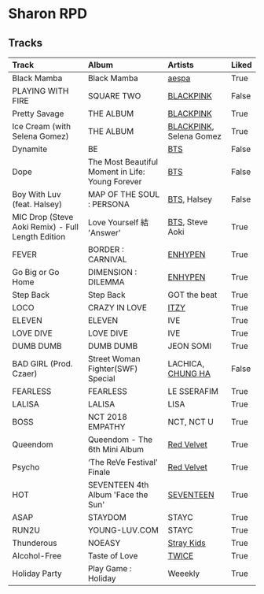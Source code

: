 # Sharon RPD

## Tracks

| Track                                             | Album                                            | Artists                                            | Liked   |
|:--------------------------------------------------|:-------------------------------------------------|:---------------------------------------------------|:--------|
| Black Mamba                                       | Black Mamba                                      | [aespa](../artists/aespa.md)                       | True    |
| PLAYING WITH FIRE                                 | SQUARE TWO                                       | [BLACKPINK](../artists/blackpink.md)               | False   |
| Pretty Savage                                     | THE ALBUM                                        | [BLACKPINK](../artists/blackpink.md)               | True    |
| Ice Cream (with Selena Gomez)                     | THE ALBUM                                        | [BLACKPINK](../artists/blackpink.md), Selena Gomez | True    |
| Dynamite                                          | BE                                               | [BTS](../artists/bts.md)                           | False   |
| Dope                                              | The Most Beautiful Moment in Life: Young Forever | [BTS](../artists/bts.md)                           | False   |
| Boy With Luv (feat. Halsey)                       | MAP OF THE SOUL : PERSONA                        | [BTS](../artists/bts.md), Halsey                   | False   |
| MIC Drop (Steve Aoki Remix) - Full Length Edition | Love Yourself 結 'Answer'                         | [BTS](../artists/bts.md), Steve Aoki               | True    |
| FEVER                                             | BORDER : CARNIVAL                                | [ENHYPEN](../artists/enhypen.md)                   | True    |
| Go Big or Go Home                                 | DIMENSION : DILEMMA                              | [ENHYPEN](../artists/enhypen.md)                   | True    |
| Step Back                                         | Step Back                                        | GOT the beat                                       | True    |
| LOCO                                              | CRAZY IN LOVE                                    | [ITZY](../artists/itzy.md)                         | True    |
| ELEVEN                                            | ELEVEN                                           | IVE                                                | True    |
| LOVE DIVE                                         | LOVE DIVE                                        | IVE                                                | True    |
| DUMB DUMB                                         | DUMB DUMB                                        | JEON SOMI                                          | True    |
| BAD GIRL (Prod. Czaer)                            | Street Woman Fighter(SWF) Special                | LACHICA, [CHUNG HA](../artists/chung_ha.md)        | False   |
| FEARLESS                                          | FEARLESS                                         | LE SSERAFIM                                        | True    |
| LALISA                                            | LALISA                                           | LISA                                               | True    |
| BOSS                                              | NCT 2018 EMPATHY                                 | NCT, NCT U                                         | True    |
| Queendom                                          | Queendom - The 6th Mini Album                    | [Red Velvet](../artists/red_velvet.md)             | True    |
| Psycho                                            | ‘The ReVe Festival’ Finale                       | [Red Velvet](../artists/red_velvet.md)             | True    |
| HOT                                               | SEVENTEEN 4th Album 'Face the Sun'               | [SEVENTEEN](../artists/seventeen.md)               | True    |
| ASAP                                              | STAYDOM                                          | STAYC                                              | True    |
| RUN2U                                             | YOUNG-LUV.COM                                    | STAYC                                              | True    |
| Thunderous                                        | NOEASY                                           | [Stray Kids](../artists/stray_kids.md)             | True    |
| Alcohol-Free                                      | Taste of Love                                    | [TWICE](../artists/twice.md)                       | True    |
| Holiday Party                                     | Play Game : Holiday                              | Weeekly                                            | True    |